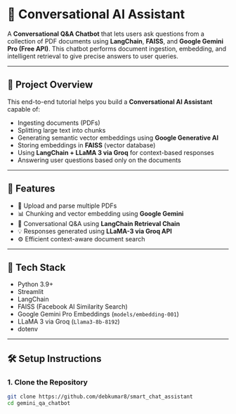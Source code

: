 # 🤖 Conversational AI Assistant 

A **Conversational Q&A Chatbot** that lets users ask questions from a collection of PDF documents using **LangChain**, **FAISS**, and **Google Gemini Pro (Free API)**. This chatbot performs document ingestion, embedding, and intelligent retrieval to give precise answers to user queries.

---

## 📘 Project Overview

This end-to-end tutorial helps you build a **Conversational AI Assistant** capable of:

- Ingesting documents (PDFs)
- Splitting large text into chunks
- Generating semantic vector embeddings using **Google Generative AI**
- Storing embeddings in **FAISS** (vector database)
- Using **LangChain + LLaMA 3 via Groq** for context-based responses
- Answering user questions based only on the documents

---

## 🚀 Features

- 📂 Upload and parse multiple PDFs
- 📊 Chunking and vector embedding using **Google Gemini**
- 🧠 Conversational Q&A using **LangChain Retrieval Chain**
- 💡 Responses generated using **LLaMA-3 via Groq API**
- ⚙️ Efficient context-aware document search

---

## 🧱 Tech Stack

- Python 3.9+
- Streamlit
- LangChain
- FAISS (Facebook AI Similarity Search)
- Google Gemini Pro Embeddings (`models/embedding-001`)
- LLaMA 3 via Groq (`Llama3-8b-8192`)
- dotenv

---

## 🛠️ Setup Instructions

### 1. Clone the Repository

```bash
git clone https://github.com/debkumar8/smart_chat_assistant
cd gemini_qa_chatbot
